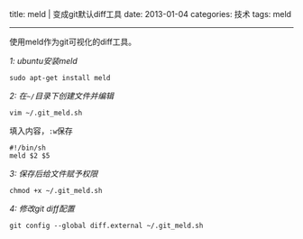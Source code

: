 title: meld | 变成git默认diff工具
date: 2013-01-04
categories: 技术
tags: meld

---

使用meld作为git可视化的diff工具。

<!--more-->

_1: ubuntu安装meld_

    sudo apt-get install meld


_2: 在`~/`目录下创建文件并编辑_

    vim ~/.git_meld.sh

填入内容，`:w`保存

    #!/bin/sh
    meld $2 $5

_3: 保存后给文件赋予权限_

    chmod +x ~/.git_meld.sh

_4: 修改git diff配置_

    git config --global diff.external ~/.git_meld.sh


